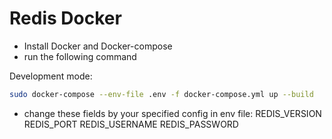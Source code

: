 # Redis Docker

- Install Docker and Docker-compose
- run the following command

Development mode:

```bash
sudo docker-compose --env-file .env -f docker-compose.yml up --build
```

- change these fields by your specified config in env file:
  REDIS_VERSION
  REDIS_PORT
  REDIS_USERNAME
  REDIS_PASSWORD
